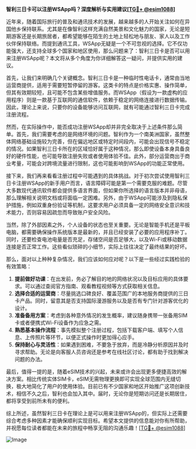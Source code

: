 **智利三日卡可以注册WSApp吗？深度解析与实用建议[[TG💪+ @esim1088](https://t.me/s/esim1088)]**

近年来，随着国际旅行的普及和通讯技术的发展，越来越多的人开始关注如何在异国他乡保持联系。尤其是在像智利这样充满自然美景和文化魅力的国家，无论是短期游客还是长期旅居者，都希望能够在陌生的土地上轻松地与朋友、家人以及工作伙伴保持联络。而提到通讯工具，WSApp无疑是一个不可忽视的选择。它不仅功能强大，还支持全球多个国家和地区使用，那么问题来了：智利三日卡是否可以用来注册WSApp呢？本文将从多个角度为你详细解答这一疑问，并提供实用的建议。

首先，让我们来明确几个关键概念。智利三日卡是一种临时性电话卡，通常由当地运营商提供，适用于需要短暂停留的游客。这类卡的特点是价格实惠、操作简单，但其有效期较短，且可能不包含某些增值服务。而WSApp（假设为一款虚构的应用程序）则是一款基于互联网的通信软件，依赖于稳定的网络连接进行数据传输。因此，理论上来说，只要你的设备能够访问互联网，就有可能通过智利三日卡完成注册流程。

然而，在实际操作中，能否成功注册WSApp却并非完全取决于上述条件那么简单。首先，我们需要考虑的是网络环境的问题。智利作为一个南美洲国家，虽然整体网络基础设施较为完善，但在偏远地区或特定时间段内，可能会出现信号不稳定的情况。如果智利三日卡所在的区域恰好属于这种情况，那么即使设备本身具备良好的硬件性能，也可能导致注册失败或者使用体验不佳。此外，部分运营商出于商业考量，可能会对跨境流量进行限制，这也可能影响到WSApp的功能正常使用。

接下来，我们再来看看注册过程中可能遇到的具体挑战。对于初次尝试使用智利三日卡注册WSApp的新手用户而言，语言障碍可能是第一个需要克服的难题。尽管大多数现代通讯软件都会提供多语言界面，但如果你所选择的语言版本并非母语，那么理解相关说明文档或将面临一定困难。另外，由于WSApp可能涉及到隐私保护措施，例如双重身份验证等机制，这要求用户必须具备一定的网络安全意识和技术能力，否则容易因疏忽而导致账户安全风险。

当然，除了外部因素之外，个人设备的状态也至关重要。无论是智能手机还是平板电脑，都需要确保操作系统版本是最新的，并且已经安装了必要的应用程序补丁。同时，还要检查电池电量是否充足，存储空间是否足够大，以及Wi-Fi或移动数据连接是否正常工作。这些看似琐碎的小细节，实际上往往决定了最终结果的好坏。

那么，面对以上种种复杂情况，我们应该如何应对呢？以下是一些经过实践检验的有效策略：

1. **提前做好功课**：在出发前，务必了解目的地的网络状况以及目标应用的具体要求。可以通过查阅官方指南、观看教程视频等方式获取相关信息。
2. **选择合适的运营商**：尽量挑选口碑良好、覆盖范围广的本地服务商提供的三日卡产品。同时，留意其是否支持国际漫游服务以及是否有专门针对游客优化的设计。
3. **准备备用方案**：考虑到各种意外情况的发生概率，建议随身携带一张备用SIM卡或者便携式Wi-Fi设备作为应急之需。
4. **熟悉基本操作流程**：事先模拟整个注册过程，包括下载客户端、填写个人信息、上传照片等环节，以便正式操作时更加得心应手。
5. **保持耐心与灵活性**：如果遇到困难，不要急于放弃，而是冷静分析原因并及时寻求帮助。无论是向客服人员咨询还是参考在线社区讨论，都有助于找到解决问题的办法。

最后，值得一提的是，随着eSIM技术的兴起，未来或许会出现更多便捷高效的解决方案。相比传统实体SIM卡，eSIM无需物理更换即可实现全球范围内无缝切换，极大地简化了用户的使用体验。目前已有不少国家和地区开始推广这项创新技术，相信不久之后，智利也会加入其中。届时，无论你是短期访问还是长期居住，都将享受到前所未有的便利。

综上所述，虽然智利三日卡在理论上是可以用来注册WSApp的，但实际上还需要综合考虑多种因素才能确保顺利实现目标。希望本文提供的信息能对你有所帮助，并祝愿每位读者都能在未来的旅程中畅享无阻的沟通乐趣！[[TG💪+ @esim1088](https://t.me/s/esim1088)]

![Image](https://i.postimg.cc/4NQfJmqS/Snipaste-2025-05-13-00-14-12.png)
